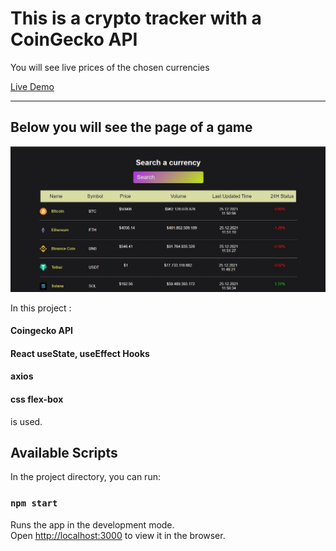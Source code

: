 # This is a crypto tracker with a CoinGecko API
You will see live prices of the chosen currencies

[ Live Demo](https://binance1111.herokuapp.com/)

---

## Below you will see the page of a game

![alt text](https://github.com/barisdevjs/crypto-tracker/blob/main/crypto.jpg)

In this project :
#### Coingecko API
#### React useState, useEffect Hooks
#### axios
#### css flex-box 
is used.


## Available Scripts

In the project directory, you can run:

### `npm start`

Runs the app in the development mode.\
Open [http://localhost:3000](http://localhost:3000) to view it in the browser.





